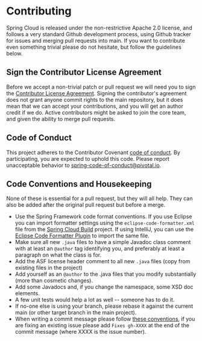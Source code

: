 
# Contributing

Spring Cloud is released under the non-restrictive Apache 2.0 license,
and follows a very standard Github development process, using Github
tracker for issues and merging pull requests into main. If you want
to contribute even something trivial please do not hesitate, but
follow the guidelines below.

## Sign the Contributor License Agreement
Before we accept a non-trivial patch or pull request we will need you to sign the
[Contributor License Agreement](https://cla.pivotal.io/sign/spring).
Signing the contributor's agreement does not grant anyone commit rights to the main
repository, but it does mean that we can accept your contributions, and you will get an
author credit if we do.  Active contributors might be asked to join the core team, and
given the ability to merge pull requests.

## Code of Conduct
This project adheres to the Contributor Covenant [code of
conduct](https://github.com/spring-cloud/spring-cloud-build/blob/master/docs/src/main/asciidoc/code-of-conduct.adoc). By participating, you  are expected to uphold this code. Please report
unacceptable behavior to spring-code-of-conduct@pivotal.io.

## Code Conventions and Housekeeping
None of these is essential for a pull request, but they will all help.  They can also be
added after the original pull request but before a merge.

* Use the Spring Framework code format conventions. If you use Eclipse
  you can import formatter settings using the
  `eclipse-code-formatter.xml` file from the
  [Spring Cloud Build](https://raw.githubusercontent.com/spring-cloud/spring-cloud-build/master/spring-cloud-dependencies-parent/eclipse-code-formatter.xml) project. If using IntelliJ, you can use the
  [Eclipse Code Formatter Plugin](https://plugins.jetbrains.com/plugin/6546) to import the same file.
* Make sure all new `.java` files to have a simple Javadoc class comment with at least an
  `@author` tag identifying you, and preferably at least a paragraph on what the class is
  for.
* Add the ASF license header comment to all new `.java` files (copy from existing files
  in the project)
* Add yourself as an `@author` to the .java files that you modify substantially (more
  than cosmetic changes).
* Add some Javadocs and, if you change the namespace, some XSD doc elements.
* A few unit tests would help a lot as well -- someone has to do it.
* If no-one else is using your branch, please rebase it against the current main (or
  other target branch in the main project).
* When writing a commit message please follow [these conventions](https://tbaggery.com/2008/04/19/a-note-about-git-commit-messages.html),
  if you are fixing an existing issue please add `Fixes gh-XXXX` at the end of the commit
  message (where XXXX is the issue number).
